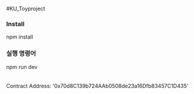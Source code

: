 #KU_Toyproject

<h3>Install</h3>
npm install<br>

<h3>실행 명령어</h3>
npm run dev<br><br><br>
Contract Address: '0x70d8C139b724AAb0508de23a16Dfb83457C1D435'
